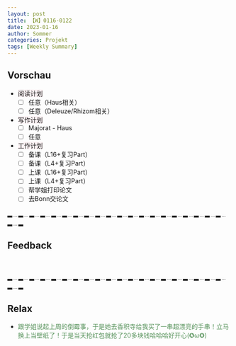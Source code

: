 ```yaml
---
layout: post
title: 【W】0116-0122
date: 2023-01-16
author: Sommer
categories: Projekt
tags: [Weekly Summary]
--- 
```



## Vorschau

- <font style="background:#fcf2f4">阅读计划</font>
  - [ ] 任意（Haus相关）     
  - [ ] 任意（Deleuze/Rhizom相关）                     
- <font style="background:#fcf2f4">写作计划</font>
  - [ ] Majorat - Haus
  - [ ] 任意
- <font style="background:#fcf2f4">工作计划</font>
  - [ ] 备课（L16+复习Part）
  - [ ] 备课（L4+复习Part）
  - [ ] 上课（L16+复习Part）
  - [ ] 上课（L4+复习Part）
  - [ ] 帮学姐打印论文
  - [ ] 去Bonn交论文

▂﹍▂﹍▂﹍▂﹍▂﹍▂﹍▂﹍▂﹍▂﹍▂﹍▂﹍▂﹍▂﹍▂﹍▂﹍▂﹍▂﹍▂﹍▂﹍▂﹍▂﹍▂

## Feedback

<font style="color:#a66870"></font><br>

▂﹍▂﹍▂﹍▂﹍▂﹍▂﹍▂﹍▂﹍▂﹍▂﹍▂﹍▂﹍▂﹍▂﹍▂﹍▂﹍▂﹍▂﹍▂﹍▂﹍▂﹍▂

## Relax

- <font style="color:#56925A">跟学姐说起上周的倒霉事，于是她去香积寺给我买了一串超漂亮的手串！立马换上当壁纸了！于是当天抢红包就抢了20多块钱哈哈哈好开心(✪ω✪)</font><br>
  
